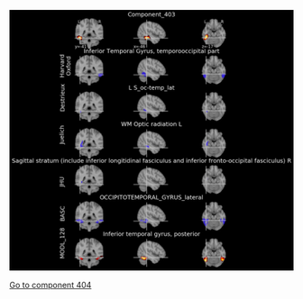 


![403](preliminary/403.jpg "Component 403")

[Go to component 404](https://parietal-inria.github.io/MODL_atlas/512/404 "Component 404")